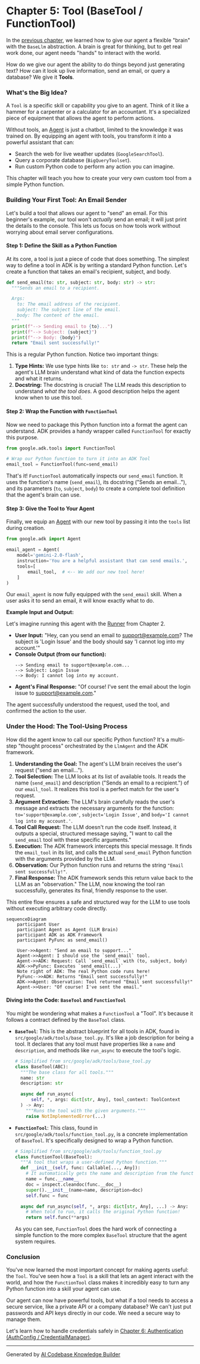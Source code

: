 # Chapter 5: Tool (BaseTool / FunctionTool)

In the [previous chapter](04_llm_model_abstraction__basellm__.md), we learned how to give our agent a flexible "brain" with the `BaseLlm` abstraction. A brain is great for thinking, but to get real work done, our agent needs "hands" to interact with the world.

How do we give our agent the ability to do things beyond just generating text? How can it look up live information, send an email, or query a database? We give it **Tools**.

### What's the Big Idea?

A `Tool` is a specific skill or capability you give to an agent. Think of it like a hammer for a carpenter or a calculator for an accountant. It's a specialized piece of equipment that allows the agent to perform actions.

Without tools, an [Agent](03_agent__baseagent___llmagent__.md) is just a chatbot, limited to the knowledge it was trained on. By equipping an agent with tools, you transform it into a powerful assistant that can:
*   Search the web for live weather updates (`GoogleSearchTool`).
*   Query a corporate database (`BigQueryToolset`).
*   Run custom Python code to perform any action you can imagine.

This chapter will teach you how to create your very own custom tool from a simple Python function.

### Building Your First Tool: An Email Sender

Let's build a tool that allows our agent to "send" an email. For this beginner's example, our tool won't *actually* send an email; it will just print the details to the console. This lets us focus on how tools work without worrying about email server configurations.

#### Step 1: Define the Skill as a Python Function

At its core, a tool is just a piece of code that does something. The simplest way to define a tool in ADK is by writing a standard Python function. Let's create a function that takes an email's recipient, subject, and body.

```python
def send_email(to: str, subject: str, body: str) -> str:
  """Sends an email to a recipient.

  Args:
    to: The email address of the recipient.
    subject: The subject line of the email.
    body: The content of the email.
  """
  print(f"--> Sending email to {to}...")
  print(f"--> Subject: {subject}")
  print(f"--> Body: {body}")
  return "Email sent successfully!"
```
This is a regular Python function. Notice two important things:
1.  **Type Hints:** We use type hints like `to: str` and `-> str`. These help the agent's LLM brain understand what kind of data the function expects and what it returns.
2.  **Docstring:** The docstring is crucial! The LLM reads this description to understand *what the tool does*. A good description helps the agent know when to use this tool.

#### Step 2: Wrap the Function with `FunctionTool`

Now we need to package this Python function into a format the agent can understand. ADK provides a handy wrapper called `FunctionTool` for exactly this purpose.

```python
from google.adk.tools import FunctionTool

# Wrap our Python function to turn it into an ADK Tool
email_tool = FunctionTool(func=send_email)
```
That's it! `FunctionTool` automatically inspects our `send_email` function. It uses the function's name (`send_email`), its docstring ("Sends an email..."), and its parameters (`to`, `subject`, `body`) to create a complete tool definition that the agent's brain can use.

#### Step 3: Give the Tool to Your Agent

Finally, we equip an [Agent](03_agent__baseagent___llmagent__.md) with our new tool by passing it into the `tools` list during creation.

```python
from google.adk import Agent

email_agent = Agent(
    model='gemini-2.0-flash',
    instruction='You are a helpful assistant that can send emails.',
    tools=[
        email_tool,  # <-- We add our new tool here!
    ]
)
```
Our `email_agent` is now fully equipped with the `send_email` skill. When a user asks it to send an email, it will know exactly what to do.

**Example Input and Output:**

Let's imagine running this agent with the [Runner](02_runner_.md) from Chapter 2.
*   **User Input:** "Hey, can you send an email to support@example.com? The subject is 'Login Issue' and the body should say 'I cannot log into my account.'"
*   **Console Output (from our function):**
    ```text
    --> Sending email to support@example.com...
    --> Subject: Login Issue
    --> Body: I cannot log into my account.
    ```
*   **Agent's Final Response:** "Of course! I've sent the email about the login issue to support@example.com."

The agent successfully understood the request, used the tool, and confirmed the action to the user.

### Under the Hood: The Tool-Using Process

How did the agent know to call our specific Python function? It's a multi-step "thought process" orchestrated by the `LlmAgent` and the ADK framework.

1.  **Understanding the Goal:** The agent's LLM brain receives the user's request ("send an email...").
2.  **Tool Selection:** The LLM looks at its list of available tools. It reads the name (`send_email`) and description ("Sends an email to a recipient.") of our `email_tool`. It realizes this tool is a perfect match for the user's request.
3.  **Argument Extraction:** The LLM's brain carefully reads the user's message and extracts the necessary arguments for the function: `to='support@example.com'`, `subject='Login Issue'`, and `body='I cannot log into my account.'`.
4.  **Tool Call Request:** The LLM doesn't run the code itself. Instead, it outputs a special, structured message saying, "I want to call the `send_email` tool with these specific arguments."
5.  **Execution:** The ADK framework intercepts this special message. It finds the `email_tool` in its list, and calls the actual `send_email` Python function with the arguments provided by the LLM.
6.  **Observation:** Our Python function runs and returns the string `"Email sent successfully!"`.
7.  **Final Response:** The ADK framework sends this return value back to the LLM as an "observation." The LLM, now knowing the tool ran successfully, generates its final, friendly response to the user.

This entire flow ensures a safe and structured way for the LLM to use tools without executing arbitrary code directly.

```mermaid
sequenceDiagram
    participant User
    participant Agent as Agent (LLM Brain)
    participant ADK as ADK Framework
    participant PyFunc as send_email()

    User->>Agent: "Send an email to support..."
    Agent->>Agent: I should use the `send_email` tool.
    Agent->>ADK: Request: Call `send_email` with (to, subject, body)
    ADK->>PyFunc: Executes `send_email(...)`
    Note right of ADK: The real Python code runs here!
    PyFunc-->>ADK: Returns "Email sent successfully!"
    ADK->>Agent: Observation: Tool returned "Email sent successfully!"
    Agent->>User: "Of course! I've sent the email."
```

#### Diving into the Code: `BaseTool` and `FunctionTool`

You might be wondering what makes a `FunctionTool` a "Tool". It's because it follows a contract defined by the `BaseTool` class.

*   **`BaseTool`**: This is the abstract blueprint for all tools in ADK, found in `src/google/adk/tools/base_tool.py`. It's like a job description for being a tool. It declares that any tool must have properties like a `name` and `description`, and methods like `run_async` to execute the tool's logic.

    ```python
    # Simplified from src/google/adk/tools/base_tool.py
    class BaseTool(ABC):
      """The base class for all tools."""
      name: str
      description: str

      async def run_async(
          self, *, args: dict[str, Any], tool_context: ToolContext
      ) -> Any:
        """Runs the tool with the given arguments."""
        raise NotImplementedError(...)
    ```

*   **`FunctionTool`**: This class, found in `src/google/adk/tools/function_tool.py`, is a concrete implementation of `BaseTool`. It's specifically designed to wrap a Python function.

    ```python
    # Simplified from src/google/adk/tools/function_tool.py
    class FunctionTool(BaseTool):
      """A tool that wraps a user-defined Python function."""
      def __init__(self, func: Callable[..., Any]):
        # It automatically gets the name and description from the function
        name = func.__name__
        doc = inspect.cleandoc(func.__doc__)
        super().__init__(name=name, description=doc)
        self.func = func

      async def run_async(self, *, args: dict[str, Any], ...) -> Any:
        # When told to run, it calls the original Python function!
        return self.func(**args)
    ```
    As you can see, `FunctionTool` does the hard work of connecting a simple function to the more complex `BaseTool` structure that the agent system requires.

### Conclusion

You've now learned the most important concept for making agents useful: the `Tool`. You've seen how a `Tool` is a skill that lets an agent interact with the world, and how the `FunctionTool` class makes it incredibly easy to turn any Python function into a skill your agent can use.

Our agent can now have powerful tools, but what if a tool needs to access a secure service, like a private API or a company database? We can't just put passwords and API keys directly in our code. We need a secure way to manage them.

Let's learn how to handle credentials safely in [Chapter 6: Authentication (AuthConfig / CredentialManager)](06_authentication__authconfig___credentialmanager__.md).

---

Generated by [AI Codebase Knowledge Builder](https://github.com/The-Pocket/Tutorial-Codebase-Knowledge)